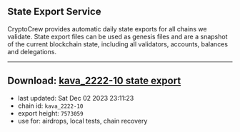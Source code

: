 ## State Export Service
CryptoCrew provides automatic daily state exports for all chains we validate. State export files can be used as genesis files and are a snapshot of the current blockchain state, including all validators, accounts, balances and delegations.

---
**Download: [kava_2222-10 state export](https://dl.ccvalidators.com/SERVICE/kava/kava_2222-10_export_7573059.json)**
---

- last updated: Sat Dec 02 2023 23:11:23
- chain id: `kava_2222-10`
- export height: `7573059`
- use for: airdrops, local tests, chain recovery
